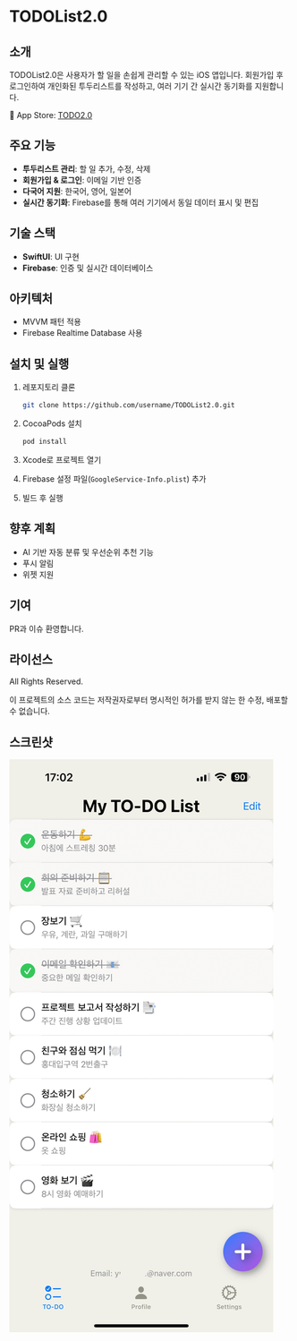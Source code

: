# TODOList2.0

## 소개

TODOList2.0은 사용자가 할 일을 손쉽게 관리할 수 있는 iOS 앱입니다. 회원가입 후 로그인하여 개인화된 투두리스트를 작성하고, 여러 기기 간 실시간 동기화를 지원합니다.

📱 App Store: [TODO2.0](https://apps.apple.com/kr/app/todo2-0/id6741896814)

## 주요 기능

* **투두리스트 관리**: 할 일 추가, 수정, 삭제
* **회원가입 & 로그인**: 이메일 기반 인증
* **다국어 지원**: 한국어, 영어, 일본어
* **실시간 동기화**: Firebase를 통해 여러 기기에서 동일 데이터 표시 및 편집

## 기술 스택

* **SwiftUI**: UI 구현
* **Firebase**: 인증 및 실시간 데이터베이스

## 아키텍처

* MVVM 패턴 적용
* Firebase Realtime Database 사용

## 설치 및 실행

1. 레포지토리 클론

   ```bash
   git clone https://github.com/username/TODOList2.0.git
   ```
2. CocoaPods 설치

   ```bash
   pod install
   ```
3. Xcode로 프로젝트 열기
4. Firebase 설정 파일(`GoogleService-Info.plist`) 추가
5. 빌드 후 실행

## 향후 계획

* AI 기반 자동 분류 및 우선순위 추천 기능
* 푸시 알림
* 위젯 지원

## 기여

PR과 이슈 환영합니다.

## 라이선스

All Rights Reserved.

이 프로젝트의 소스 코드는 저작권자로부터 명시적인 허가를 받지 않는 한 수정, 배포할 수 없습니다.



## 스크린샷

![App GIF](./screenshot.gif)


